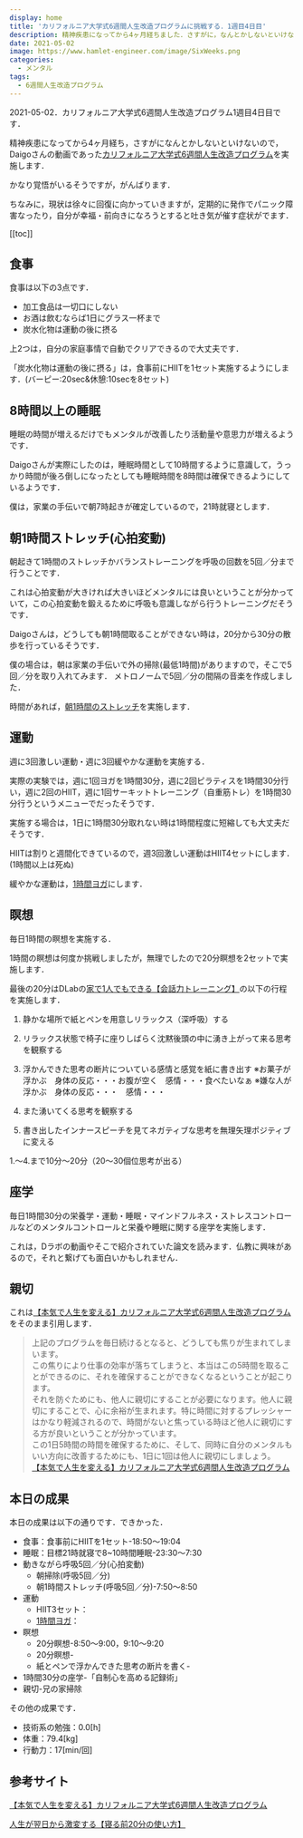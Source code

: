 ```yaml
---
display: home
title: 'カリフォルニア大学式6週間人生改造プログラムに挑戦する．1週目4日目'
description: 精神疾患になってから4ヶ月経ちました．さすがに，なんとかしないといけないので，Daigoさんの動画であった[カリフォルニア大学式6週間人生改造プログラム](https://daigoblog.jp/pushing-thelimits/)を実施します．
date: 2021-05-02
image: https://www.hamlet-engineer.com/image/SixWeeks.png
categories: 
  - メンタル
tags:
  - 6週間人生改造プログラム
---
```

2021-05-02．カリフォルニア大学式6週間人生改造プログラム1週目4日目です．

<!-- more -->

精神疾患になってから4ヶ月経ち，さすがになんとかしないといけないので，Daigoさんの動画であった[カリフォルニア大学式6週間人生改造プログラム](https://daigoblog.jp/pushing-thelimits/)を実施します．

かなり覚悟がいるそうですが，がんばります．

ちなみに，現状は徐々に回復に向かっていきますが，定期的に発作でパニック障害なったり，自分が幸福・前向きになろうとすると吐き気が催す症状がでます．




[[toc]]

## 食事
食事は以下の3点です．
- 加工食品は一切口にしない
- お酒は飲むならば1日にグラス一杯まで
- 炭水化物は運動の後に摂る

上2つは，自分の家庭事情で自動でクリアできるので大丈夫です．

「炭水化物は運動の後に摂る」は，食事前にHIITを1セット実施するようにします．(バーピー:20sec&休憩:10secを8セット)

## 8時間以上の睡眠
睡眠の時間が増えるだけでもメンタルが改善したり活動量や意思力が増えるようです．

Daigoさんが実際にしたのは，睡眠時間として10時間するように意識して，うっかり時間が後ろ倒しになったとしても睡眠時間を8時間は確保できるようにしているようです．

僕は，家業の手伝いで朝7時起きが確定しているので，21時就寝とします．


## 朝1時間ストレッチ(心拍変動)
朝起きて1時間のストレッチかバランストレーニングを呼吸の回数を5回／分まで行うことです．

これは心拍変動が大きければ大きいほどメンタルには良いということが分かっていて，この心拍変動を鍛えるために呼吸も意識しながら行うトレーニングだそうです．

Daigoさんは，どうしても朝1時間取ることができない時は，20分から30分の散歩を行っているそうです．

僕の場合は，朝は家業の手伝いで外の掃除(最低1時間)がありますので，そこで5回／分を取り入れてみます．
メトロノームで5回／分の間隔の音楽を作成しました．

時間があれば，[朝1時間のストレッチ](https://www.youtube.com/watch?v=OAnrX0A48VQ)を実施します．


## 運動
週に3回激しい運動・週に3回緩やかな運動を実施する．

実際の実験では，週に1回ヨガを1時間30分，週に2回ピラティスを1時間30分行い，週に2回のHIIT，週に1回サーキットトレーニング（自重筋トレ）を1時間30分行うというメニューでだったそうです．

実施する場合は，1日に1時間30分取れない時は1時間程度に短縮しても大丈夫だそうです．

HIITは割りと週間化できているので，週3回激しい運動はHIIT4セットにします．(1時間以上は死ぬ)

緩やかな運動は，[1時間ヨガ](https://www.youtube.com/watch?v=DSNpRZDOPZQ)にします．


## 瞑想
毎日1時間の瞑想を実施する．

1時間の瞑想は何度か挑戦しましたが，無理でしたので20分瞑想を2セットで実施します．

最後の20分はDLabの[家で1人でもできる【会話力トレーニング】](https://daigovideolab.jp/play/1587235263)の以下の行程を実施します．

1. 静かな場所で紙とペンを用意しリラックス（深呼吸）する

2. リラックス状態で椅子に座りしばらく沈黙後頭の中に湧き上がって来る思考を観察する

3. 浮かんできた思考の断片についている感情と感覚を紙に書き出す
※お菓子が浮かぶ　身体の反応・・・お腹が空く　感情・・・食べたいなぁ
※嫌な人が浮かぶ　身体の反応・・・　感情・・・

4. また湧いてくる思考を観察する

5. 書き出したインナースピーチを見てネガティブな思考を無理矢理ポジティブに変える

1.～4.まで10分～20分（20～30個位思考が出る）

## 座学
毎日1時間30分の栄養学・運動・睡眠・マインドフルネス・ストレスコントロールなどのメンタルコントロールと栄養や睡眠に関する座学を実施します．

これは，Dラボの動画やそこで紹介されていた論文を読みます．仏教に興味があるので，それと繋げても面白いかもしれません．


## 親切
これは[【本気で人生を変える】カリフォルニア大学式6週間人生改造プログラム](https://daigoblog.jp/pushing-thelimits/)をそのまま引用します．

>上記のプログラムを毎日続けるとなると、どうしても焦りが生まれてしまいます。<br>
この焦りにより仕事の効率が落ちてしまうと、本当はこの5時間を取ることができるのに、それを確保することができなくなるということが起こります。<br>
それを防ぐためにも、他人に親切にすることが必要になります。他人に親切にすることで、心に余裕が生まれます。特に時間に対するプレッシャーはかなり軽減されるので、時間がないと焦っている時ほど他人に親切にする方が良いということが分かっています。<br>
この1日5時間の時間を確保するために、そして、同時に自分のメンタルもいい方向に改善するためにも、1日に1回は他人に親切にしましょう。<br>
[【本気で人生を変える】カリフォルニア大学式6週間人生改造プログラム](https://daigoblog.jp/pushing-thelimits/)


## 本日の成果
本日の成果は以下の通りです．できかった．
- 食事：食事前にHIITを1セット-18:50〜19:04
- 睡眠：目標21時就寝で8~10時間睡眠-23:30〜7:30
- 動きながら呼吸5回／分(心拍変動)
  - 朝掃除(呼吸5回／分)
  - 朝1時間ストレッチ(呼吸5回／分)-7:50〜8:50
- 運動
  - HIIT3セット：
  - [1時間ヨガ](https://www.youtube.com/watch?v=DSNpRZDOPZQ)：
- 瞑想
  - 20分瞑想-8:50〜9:00，9:10〜9:20
  - 20分瞑想-
  - 紙とペンで浮かんできた思考の断片を書く- 
- 1時間30分の座学-「自制心を高める記録術」
- 親切-兄の家掃除

その他の成果です．
- 技術系の勉強：0.0[h]
- 体重：79.4[kg]
- 行動力：17[min/回]



## 参考サイト
[【本気で人生を変える】カリフォルニア大学式6週間人生改造プログラム](https://daigoblog.jp/pushing-thelimits/)

[人生が翌日から激変する【寝る前20分の使い方】](https://daigoblog.jp/20minutes-night/)

<ClientOnly>
  <CallInArticleAdsense />
</ClientOnly>